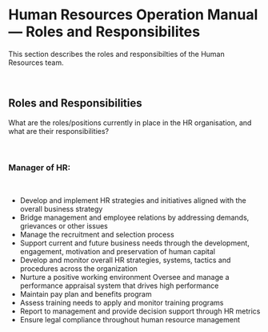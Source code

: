 # Human Resources Operation Manual — Roles and Responsibilites

This section describes the roles and responsibilties of the Human Resources team.

<br/>

## Roles and Responsibilities

What are the roles/positions currently in place in the HR organisation, and what are their responsibilities?

<br/>

### Manager of HR:

<br/>

- Develop and implement HR strategies and initiatives aligned with the overall business strategy
- Bridge management and employee relations by addressing demands, grievances or other issues
- Manage the recruitment and selection process
- Support current and future business needs through the development, engagement, motivation and preservation of human capital
- Develop and monitor overall HR strategies, systems, tactics and procedures across the organization
- Nurture a positive working environment
Oversee and manage a performance appraisal system that drives high performance
- Maintain pay plan and benefits program
- Assess training needs to apply and monitor training programs
- Report to management and provide decision support through HR metrics
- Ensure legal compliance throughout human resource management